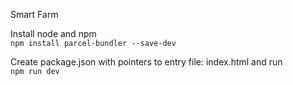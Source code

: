 Smart Farm

Install node and npm<br>
`npm install parcel-bundler --save-dev`

Create package.json with pointers to entry file: index.html and run<br>
`npm run dev`

